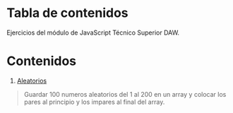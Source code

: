 # Tabla de contenidos
Ejercicios del módulo de JavaScript Técnico Superior DAW.

# Contenidos
1. [Aleatorios](https://github.com/erabasco/javascript/tree/master/aleatorios)
>Guardar 100 numeros aleatorios del 1 al 200 en un array y colocar los pares al principio y los impares al final del array.

